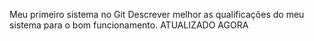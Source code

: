 Meu primeiro sistema no Git
Descrever melhor as qualificações do meu sistema para o bom funcionamento.
ATUALIZADO AGORA